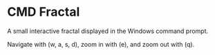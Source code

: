 # CMD Fractal

A small interactive fractal displayed in the Windows command prompt.

Navigate with (w, a, s, d), zoom in with (e), and zoom out with (q).

